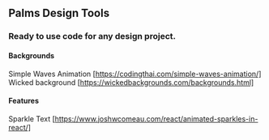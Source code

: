 ## Palms Design Tools

### Ready to use code for any design project.

#### Backgrounds
Simple Waves Animation [https://codingthai.com/simple-waves-animation/]
Wicked background [https://wickedbackgrounds.com/backgrounds.html]

#### Features
Sparkle Text [https://www.joshwcomeau.com/react/animated-sparkles-in-react/]
